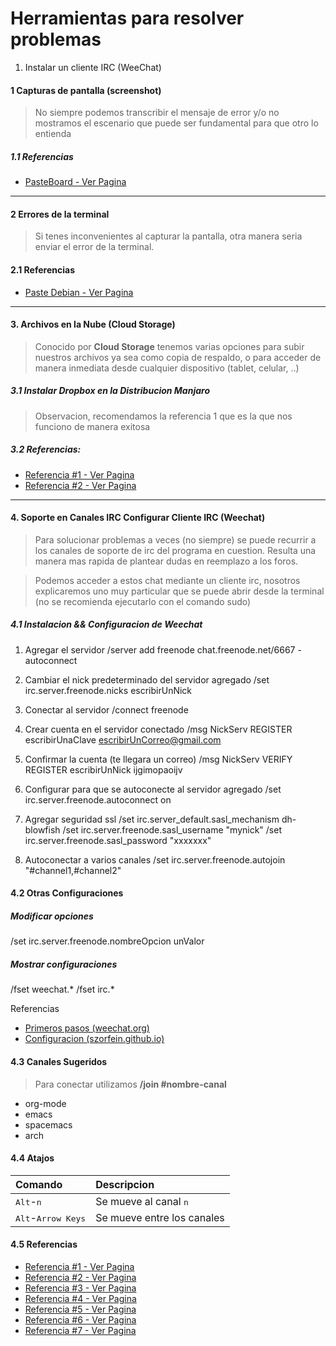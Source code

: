 # Herramientas para resolver problemas

1. Instalar un cliente IRC (WeeChat)

#### 1 Capturas de pantalla (screenshot)
> No siempre podemos transcribir el mensaje de error y/o no mostramos el escenario
> que puede ser fundamental para que otro lo entienda

##### 1.1 Referencias
- [PasteBoard - Ver Pagina](https://pasteboard.co/)

- - -

#### 2 Errores de la terminal
> Si tenes inconvenientes al capturar la pantalla, otra manera seria enviar el error 
> de la terminal.

#### 2.1 Referencias
- [Paste Debian - Ver Pagina](https://paste.debian.net/)

- - -

#### 3. Archivos en la Nube (Cloud Storage)
> Conocido por **Cloud Storage** tenemos varias opciones para subir nuestros archivos
> ya sea como copia de respaldo, o para acceder de manera inmediata desde cualquier
> dispositivo (tablet, celular, ..)

##### 3.1 Instalar Dropbox en la Distribucion Manjaro
> Observacion, recomendamos la referencia 1 que es la que nos funciono de manera exitosa

##### 3.2 Referencias:
- [Referencia #1 - Ver Pagina](https://medium.com/@mahekarim/install-dropbox-on-arch-linux-or-manjaro-kde-fa06be45d550)
- [Referencia #2 - Ver Pagina](https://www.gestionatuweb.net/instalar-dropbox-en-manjaro-18-illyria/)

- - - 

#### 4. Soporte en Canales IRC Configurar Cliente IRC (Weechat)
>Para solucionar problemas a veces (no siempre) se puede recurrir a los canales de soporte de irc
>del programa en cuestion. Resulta una manera mas rapida de plantear dudas en reemplazo a los foros.

>Podemos acceder a estos chat mediante un cliente irc, nosotros explicaremos uno muy particular 
>que se puede abrir desde la terminal (no se recomienda ejecutarlo con el comando sudo)

##### 4.1 Instalacion && Configuracion de Weechat
1. Agregar el servidor
/server add freenode chat.freenode.net/6667 -autoconnect

2. Cambiar el nick predeterminado del servidor agregado
/set irc.server.freenode.nicks escribirUnNick

3. Conectar al servidor
/connect freenode

4. Crear cuenta en el servidor conectado
/msg NickServ REGISTER escribirUnaClave escribirUnCorreo@gmail.com

5. Confirmar la cuenta (te llegara un correo)
/msg NickServ VERIFY REGISTER escribirUnNick ijgimopaoijv

6. Configurar para que se autoconecte al servidor agregado
/set irc.server.freenode.autoconnect on

7. Agregar seguridad ssl
/set irc.server_default.sasl_mechanism dh-blowfish
/set irc.server.freenode.sasl_username "mynick"
/set irc.server.freenode.sasl_password "xxxxxxx"

8. Autoconectar a varios canales
/set irc.server.freenode.autojoin "#channel1,#channel2"

#### 4.2 Otras Configuraciones

##### Modificar opciones
/set irc.server.freenode.nombreOpcion unValor

##### Mostrar configuraciones
/fset weechat.*
/fset irc.*

Referencias
 - [Primeros pasos (weechat.org)](https://weechat.org/files/doc/stable/weechat_quickstart.en.html) 
 - [Configuracion (szorfein.github.io)](https://szorfein.github.io/weechat/tor/configure-weechat/)

#### 4.3 Canales Sugeridos
> Para conectar utilizamos **/join #nombre-canal**

- org-mode
- emacs
- spacemacs
- arch

#### 4.4 Atajos

| Comando                              | Descripcion                    |
| :----------                          | :-------------------------     |
| <kbd>Alt</kbd>-<kbd>n</kbd>          | Se mueve al canal <kbd>n</kbd> |
| <kbd>Alt</kbd>-<kbd>Arrow Keys</kbd> | Se mueve entre los canales     |


#### 4.5 Referencias

- [Referencia #1 - Ver Pagina](http://www.chiark.greenend.org.uk/doc/weechat-doc/html/weechat_quickstart.en.html)
- [Referencia #2 - Ver Pagina](https://freenode.net/kb/answer/registration) 
- [Referencia #3 - Ver Pagina](https://wiki.archlinux.org/index.php/WeeChat) 
- [Referencia #4 - Ver Pagina](https://freenode.net/kb/answer/weechat)
- [Referencia #5 - Ver Pagina](https://weechat.org/files/doc/stable/weechat_quickstart.en.html)
- [Referencia #6 - Ver Pagina](https://weechat.org/files/doc/devel/weechat_quickstart.en.html)
- [Referencia #7 - Ver Pagina](https://weechat.org/files/doc/stable/weechat_quickstart.es.html)
